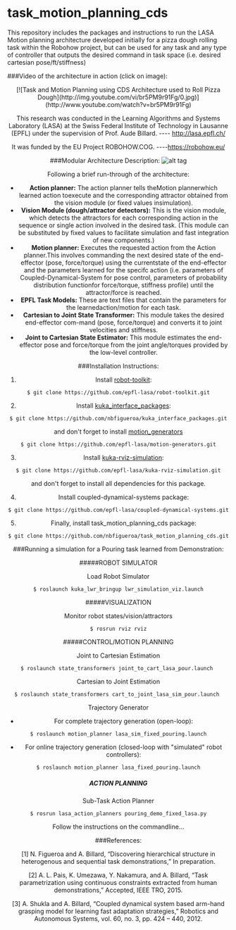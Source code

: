 # task_motion_planning_cds
This repository includes the packages and instructions to run the LASA Motion planning architecture developed initially for a pizza dough rolling task within the Robohow project, but can be used for any task and any type of controller that outputs the desired command in task space (i.e. desired cartesian pose/ft/stiffness)

###Video of the architecture in action (click on image):
<div style="text-align:center">
[![Task and Motion Planning using CDS Architecture used to Roll Pizza Dough](http://img.youtube.com/vi/br5PM9r91Fg/0.jpg)](http://www.youtube.com/watch?v=br5PM9r91Fg)

This research was conducted in the Learning Algorithms and Systems Laboratory (LASA) at the Swiss Federal Institute of Technology in Lausanne (EPFL) under the supervision of Prof. Aude Billard.  ---- http://lasa.epfl.ch/

It was funded by the EU Project ROBOHOW.COG. ----https://robohow.eu/

###Modular Architecture Description:
![alt tag](https://cloud.githubusercontent.com/assets/761512/10681561/a4dfd458-792a-11e5-973b-0c196fbf9277.png)

Following a brief run-through of the architecture:

  - **Action  planner:** The  action  planner  tells  theMotion  plannerwhich  learned  action  toexecute and the corresponding attractor obtained from the vision module (or fixed values insimulation).
  - **Vision Module (dough/attractor detectors):** This is the vision module, which detects the attractors for each corresponding action in the   sequence or single action involved in the desired task.  (This module can be substituted by fixed values to facilitate simulation and fast integration of new components.)
  - **Motion planner:** Executes the requested action from the Action planner.This involves commanding the next desired state of the end-effector (pose, force/torque) using the currentstate of the end-effector and the parameters learned for the specifc action (i.e.  parameters of Coupled-Dynamical-System for pose control, parameters of probability distribution functionfor force/torque, stiffness profile) until the attractor/force is reached.
  - **EPFL  Task  Models:** These  are  text  files  that  contain  the  parameters  for  the  learnedaction/motion for each task.
  - **Cartesian to Joint State Transformer:** This module takes the desired end-effector com-mand (pose, force/torque) and converts it to joint velocities and stiffness.
  - **Joint to Cartesian State Estimator:** This module estimates the end-effector pose and force/torque from the joint angle/torques provided by the low-level controller.


###Installation Instructions:

  1. Install [robot-toolkit](https://github.com/epfl-lasa/robot-toolkit):
  ```
  $ git clone https://github.com/epfl-lasa/robot-toolkit.git
  ```

  2. Install [kuka_interface_packages](https://github.com/nbfigueroa/kuka_interface_packages):
  ```
  $ git clone https://github.com/nbfigueroa/kuka_interface_packages.git
  ```
  and don't forget to install [motion_generators](https://github.com/epfl-lasa/motion-generators) 
  ```
  $ git clone https://github.com/epfl-lasa/motion-generators.git
  ```

  3. Install [kuka-rviz-simulation](https://github.com/epfl-lasa/kuka-rviz-simulation):
  ```
  $ git clone https://github.com/epfl-lasa/kuka-rviz-simulation.git
  ```
  and don't forget to install all dependencies for this package.

  4. Install coupled-dynamical-systems package:
  ```
  $ git clone https://github.com/epfl-lasa/coupled-dynamical-systems.git
  ```

  5. Finally, install task_motion_planning_cds package:
  ```
  $ git clone https://github.com/nbfigueroa/task_motion_planning_cds.git
  ```
  
###Running a simulation for a Pouring task learned from Demonstration:

#####ROBOT SIMULATOR

Load Robot Simulator
```
$ roslaunch kuka_lwr_bringup lwr_simulation_viz.launch
```

#####VISUALIZATION

Monitor robot states/vision/attractors
```
$ rosrun rviz rviz
```

#####CONTROL/MOTION PLANNING

Joint to Cartesian Estimation
```
$ roslaunch state_transformers joint_to_cart_lasa_pour.launch 
```

Cartesian to Joint Estimation
```
$ roslaunch state_transformers cart_to_joint_lasa_sim_pour.launch 
```

Trajectory Generator
  - For complete trajectory generation (open-loop):
  ```
  $ roslaunch motion_planner lasa_sim_fixed_pouring.launch
  ```
  
  - For online trajectory generation (closed-loop with "simulated" robot controllers):
  ```
  $ roslaunch motion_planner lasa_fixed_pouring.launch
  ```

##### ACTION PLANNING  
Sub-Task Action Planner
```
$ rosrun lasa_action_planners pouring_demo_fixed_lasa.py
```
Follow the instructions on the commandline...



###References:

[1] N. Figueroa and A. Billard, “Discovering hierarchical structure in heterogenous and sequential task demonstrations,” In preparation.

[2] A. L. Pais, K. Umezawa, Y. Nakamura, and A. Billard, “Task parametrization using continuous constraints extracted from human demonstrations,” Accepted, IEEE TRO, 2015.

[3] A. Shukla and A. Billard, “Coupled dynamical system based arm-hand grasping model for learning fast adaptation strategies,” Robotics and Autonomous Systems, vol. 60, no. 3, pp. 424 – 440, 2012.
